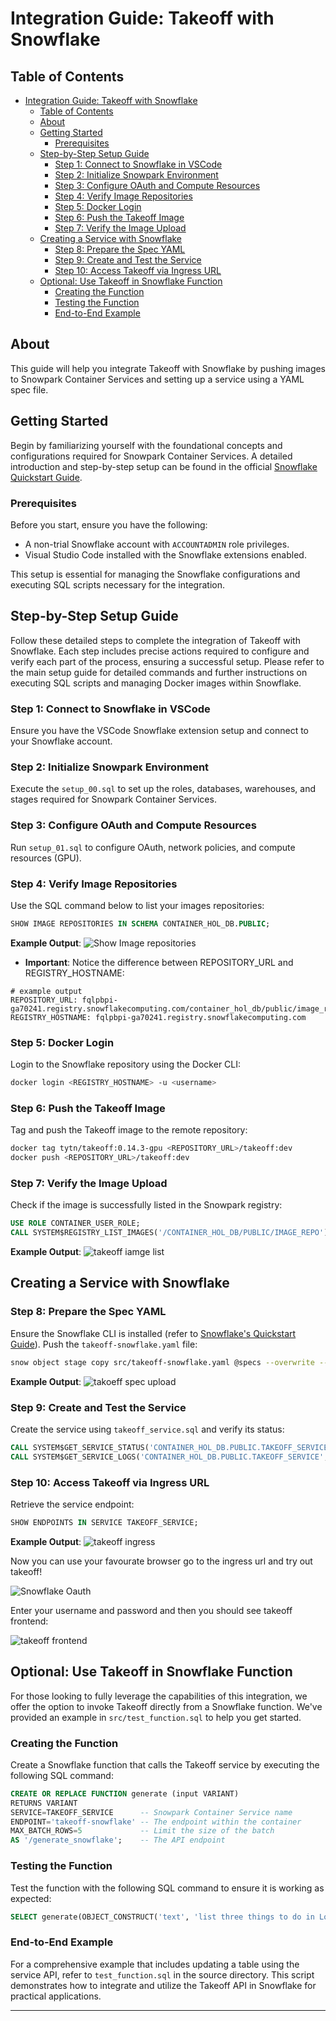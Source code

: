 # Integration Guide: Takeoff with Snowflake

## Table of Contents

- [Integration Guide: Takeoff with Snowflake](#integration-guide-takeoff-with-snowflake)
  - [Table of Contents](#table-of-contents)
  - [About ](#about-)
  - [Getting Started ](#getting-started-)
    - [Prerequisites](#prerequisites)
  - [Step-by-Step Setup Guide](#step-by-step-setup-guide)
    - [Step 1: Connect to Snowflake in VSCode](#step-1-connect-to-snowflake-in-vscode)
    - [Step 2: Initialize Snowpark Environment](#step-2-initialize-snowpark-environment)
    - [Step 3: Configure OAuth and Compute Resources](#step-3-configure-oauth-and-compute-resources)
    - [Step 4: Verify Image Repositories](#step-4-verify-image-repositories)
    - [Step 5: Docker Login](#step-5-docker-login)
    - [Step 6: Push the Takeoff Image](#step-6-push-the-takeoff-image)
    - [Step 7: Verify the Image Upload](#step-7-verify-the-image-upload)
  - [Creating a Service with Snowflake](#creating-a-service-with-snowflake)
    - [Step 8: Prepare the Spec YAML](#step-8-prepare-the-spec-yaml)
    - [Step 9: Create and Test the Service](#step-9-create-and-test-the-service)
    - [Step 10: Access Takeoff via Ingress URL](#step-10-access-takeoff-via-ingress-url)
  - [Optional: Use Takeoff in Snowflake Function](#optional-use-takeoff-in-snowflake-function)
    - [Creating the Function](#creating-the-function)
    - [Testing the Function](#testing-the-function)
    - [End-to-End Example](#end-to-end-example)

## About <a name = "about"></a>

This guide will help you integrate Takeoff with Snowflake by pushing images to Snowpark Container Services and setting up a service using a YAML spec file.

## Getting Started <a name="getting_started"></a>

Begin by familiarizing yourself with the foundational concepts and configurations required for Snowpark Container Services. A detailed introduction and step-by-step setup can be found in the official [Snowflake Quickstart Guide](https://quickstarts.snowflake.com/guide/intro_to_snowpark_container_services/index.html#0).

### Prerequisites

Before you start, ensure you have the following:
- A non-trial Snowflake account with `ACCOUNTADMIN` role privileges.
- Visual Studio Code installed with the Snowflake extensions enabled.
  
This setup is essential for managing the Snowflake configurations and executing SQL scripts necessary for the integration.


## Step-by-Step Setup Guide

Follow these detailed steps to complete the integration of Takeoff with Snowflake. Each step includes precise actions required to configure and verify each part of the process, ensuring a successful setup. Please refer to the main setup guide for detailed commands and further instructions on executing SQL scripts and managing Docker images within Snowflake.


### Step 1: Connect to Snowflake in VSCode
Ensure you have the VSCode Snowflake extension setup and connect to your Snowflake account.

### Step 2: Initialize Snowpark Environment
Execute the `setup_00.sql` to set up the roles, databases, warehouses, and stages required for Snowpark Container Services.

### Step 3: Configure OAuth and Compute Resources
Run `setup_01.sql` to configure OAuth, network policies, and compute resources (GPU).

### Step 4: Verify Image Repositories
Use the SQL command below to list your images repositories:

```sql
SHOW IMAGE REPOSITORIES IN SCHEMA CONTAINER_HOL_DB.PUBLIC;
```
**Example Output**:
![Show Image repositories](assets/image.png)

- **Important**: Notice the difference between REPOSITORY_URL and REGISTRY_HOSTNAME:

```
# example output
REPOSITORY_URL: fqlpbpi-ga70241.registry.snowflakecomputing.com/container_hol_db/public/image_repo
REGISTRY_HOSTNAME: fqlpbpi-ga70241.registry.snowflakecomputing.com
```


### Step 5: Docker Login
Login to the Snowflake repository using the Docker CLI:

```bash
docker login <REGISTRY_HOSTNAME> -u <username>
```

### Step 6: Push the Takeoff Image
Tag and push the Takeoff image to the remote repository:

```bash
docker tag tytn/takeoff:0.14.3-gpu <REPOSITORY_URL>/takeoff:dev
docker push <REPOSITORY_URL>/takeoff:dev
```

### Step 7: Verify the Image Upload
Check if the image is successfully listed in the Snowpark registry:

```sql
USE ROLE CONTAINER_USER_ROLE;
CALL SYSTEM$REGISTRY_LIST_IMAGES('/CONTAINER_HOL_DB/PUBLIC/IMAGE_REPO');
```

**Example Output**:
![takeoff iamge list](assets/image-1.png)

## Creating a Service with Snowflake

### Step 8: Prepare the Spec YAML
Ensure the Snowflake CLI is installed (refer to [Snowflake's Quickstart Guide](https://quickstarts.snowflake.com/guide/intro_to_snowpark_container_services/index.html#2)). Push the `takeoff-snowflake.yaml` file:

```bash
snow object stage copy src/takeoff-snowflake.yaml @specs --overwrite --connection CONTAINER_hol
```

**Example Output**:
![takoeff spec upload](assets/image-2.png)


### Step 9: Create and Test the Service
Create the service using `takeoff_service.sql` and verify its status:

```sql
CALL SYSTEM$GET_SERVICE_STATUS('CONTAINER_HOL_DB.PUBLIC.TAKEOFF_SERVICE');
CALL SYSTEM$GET_SERVICE_LOGS('CONTAINER_HOL_DB.PUBLIC.TAKEOFF_SERVICE', '0', 'takeoff', 50);
```

### Step 10: Access Takeoff via Ingress URL
Retrieve the service endpoint:

```sql
SHOW ENDPOINTS IN SERVICE TAKEOFF_SERVICE;
```

**Example Output**:
![takeoff ingress](assets/image-3.png)


Now you can use your favourate browser go to the ingress url and try out takeoff!

![Snowflake Oauth](assets/image-4.png)

Enter your username and password and then you should see takeoff frontend:

![takeoff frontend](assets/image-5.png)


## Optional: Use Takeoff in Snowflake Function

For those looking to fully leverage the capabilities of this integration, we offer the option to invoke Takeoff directly from a Snowflake function. We've provided an example in `src/test_function.sql` to help you get started.

### Creating the Function

Create a Snowflake function that calls the Takeoff service by executing the following SQL command:

```sql
CREATE OR REPLACE FUNCTION generate (input VARIANT)
RETURNS VARIANT
SERVICE=TAKEOFF_SERVICE      -- Snowpark Container Service name
ENDPOINT='takeoff-snowflake' -- The endpoint within the container
MAX_BATCH_ROWS=5             -- Limit the size of the batch
AS '/generate_snowflake';    -- The API endpoint
```

### Testing the Function

Test the function with the following SQL command to ensure it is working as expected:

```sql
SELECT generate(OBJECT_CONSTRUCT('text', 'list three things to do in London')) AS result;
```

### End-to-End Example

For a comprehensive example that includes updating a table using the service API, refer to `test_function.sql` in the source directory. This script demonstrates how to integrate and utilize the Takeoff API in Snowflake for practical applications.

---
